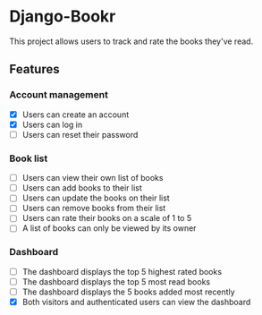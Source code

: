 # Django-Bookr

This project allows users to track and rate the books they've read.

## Features

### Account management

* [x] Users can create an account
* [x] Users can log in
* [ ] Users can reset their password

### Book list

* [ ] Users can view their own list of books
* [ ] Users can add books to their list
* [ ] Users can update the books on their list
* [ ] Users can remove books from their list
* [ ] Users can rate their books on a scale of 1 to 5
* [ ] A list of books can only be viewed by its owner

### Dashboard

* [ ] The dashboard displays the top 5 highest rated books
* [ ] The dashboard displays the top 5 most read books
* [ ] The dashboard displays the 5 books added most recently
* [x] Both visitors and authenticated users can view the dashboard
